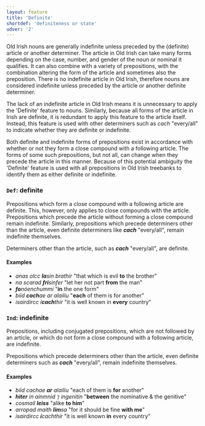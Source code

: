 ```yaml
---
layout: feature
title: 'Definite'
shortdef: 'definiteness or state'
udver: '2'
---
```


Old Irish nouns are generally indefinite unless preceded by the (definite) article or another determiner. The article in Old Irish can take many forms depending on the case, number, and gender of the noun or nominal it qualifies. It can also combine with a variety of prepositions, with the combination altering the form of the article and sometimes also the preposition. There is no indefinite article in Old Irish, therefore nouns are considered indefinite unless preceded by the article or another definite determiner.

The lack of an indefinite article in Old Irish means it is unnecessary to apply the 'Definite' feature to nouns. Similarly, because all forms of the article in Irish are definite, it is redundant to apply this feature to the article itself. Instead, this feature is used with other determiners such as _cach_ "every/all" to indicate whether they are definite or indefinite.

Both definite and indefinite forms of prepositions exist in accordance with whether or not they form a close compound with a following article. The forms of some such prepositions, but not all, can change when they precede the article in this manner. Because of this potential ambiguity the 'Definite' feature is used with all prepositions in Old Irish treebanks to identify them as either definite or indefinite.

### <a name="Def">`Def`</a>: definite

Prepositions which form a close compound with a following article are definite. This, however, only applies to close compounds with the article. Prepositions which precede the article without forming a close compound remain indefinite. Similarly, prepositions which precede determiners other than the article, even definite determiners like _<b>cach</b>_ "every/all", remain indefinite themselves.

Determiners other than the article, such as _<b>cach</b>_ "every/all", are definite.

#### Examples

* _anas olcc <b>la</b>sin brathir_ "that which is evil <b>to</b> the brother"
* _na scarad <b>fri</b>sinfer_ "let her not part <b>from</b> the man"
* _<b>fo</b>nóenchummi_ "<b>in</b> the one form"
* _bíid <b>cach</b>ae ar alailiu_ "<b>each</b> of them is for another"
* _isairdircc í<b>cach</b>thír_ "it is well known in <b>every</b> country"

### <a name="Ind">`Ind`</a>: indefinite

Prepositions, including conjugated prepositions, which are not followed by an article, or which do not form a close compound with a following article, are indefinite.

Prepositions which precede determiners other than the article, even definite determiners such as _<b>cach</b>_ "every/all", remain indefinite themselves.

#### Examples

* _bíid cachae <b>ar</b> alailiu_ "each of them is <b>for</b> another"
* _<b>hiter</b> in ainmnid ⁊ ingenitin_ "<b>between</b> the nominative & the genitive"
* _cosmail <b>leiss</b>_ "alike <b>to him</b>"
* _arropad maith <b>lim</b>sa_ "for it should be fine <b>with me</b>"
* _isairdircc <b>í</b>cachthír_ "it is well known <b>in</b> every country"
<!-- Interlanguage links updated Po 6. listopadu 2023, 21:41:41 CET -->
